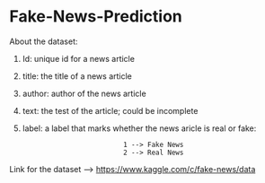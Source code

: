 # Fake-News-Prediction

About the dataset:

1. Id: unique id for a news article

2. title: the title of a news article

3. author: author of the news article

4. text: the test of the article; could be incomplete

5. label: a label that marks whether the news aricle is real or fake:

                                1 --> Fake News
                                2 --> Real News
                               
                               
Link for the dataset --> https://www.kaggle.com/c/fake-news/data
